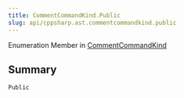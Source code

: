 ```yaml
---
title: CommentCommandKind.Public
slug: api/cppsharp.ast.commentcommandkind.public
---
```

Enumeration Member in [CommentCommandKind](/api/cppsharp/ast/commentcommandkind)

## Summary



```csharp
Public
```

